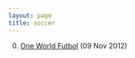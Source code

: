 ```yaml
---
layout: page
title: soccer
---
```


0. [One World Futbol](/bookmark/2012/11/09/one-world-futbol.html) (09 Nov 2012) 
